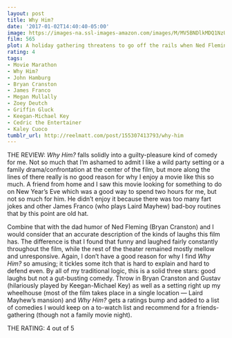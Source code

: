 ```yaml
---
layout: post
title: Why Him?
date: '2017-01-02T14:40:40-05:00'
image: https://images-na.ssl-images-amazon.com/images/M/MV5BNDlkMDQ1NzUtNGE3OC00NmUwLWI0NjAtNDJmODUzY2NhOGIzL2ltYWdlXkEyXkFqcGdeQXVyNDg2MjUxNjM@._V1_UX182_CR0,0,182,268_AL_.jpg
film: 565
plot: A holiday gathering threatens to go off the rails when Ned Fleming realizes that his daughter’s Silicon Valley billionaire boyfriend is about to pop the question.
rating: 4
tags:
- Movie Marathon
- Why Him?
- John Hamburg
- Bryan Cranston
- James Franco
- Megan Mullally
- Zoey Deutch
- Griffin Gluck
- Keegan-Michael Key
- Cedric the Entertainer
- Kaley Cuoco
tumblr_url: http://reelmatt.com/post/155307413793/why-him
---
```


THE REVIEW: *Why Him?* falls solidly into a guilty-pleasure kind of comedy for me. Not so much that I’m ashamed to admit I like a wild party setting or a family drama/confrontation at the center of the film, but more along the lines of there really is no good reason for why I enjoy a movie like this so much. A friend from home and I saw this movie looking for something to do on New Year’s Eve which was a good way to spend two hours for me, but not so much for him. He didn’t enjoy it because there was too many fart jokes and other James Franco (who plays Laird Mayhew) bad-boy routines that by this point are old hat.

Combine that with the dad humor of Ned Fleming (Bryan Cranston) and I would consider that an accurate description of the kinds of laughs this film has. The difference is that I found that funny and laughed fairly constantly throughout the film, while the rest of the theater remained mostly mellow and unresponsive. Again, I don’t have a good reason for why I find *Why Him?* so amusing; it tickles some itch that is hard to explain and hard to defend even. By all of my traditional logic, this is a solid three stars: good laughs but not a gut-busting comedy. Throw in Bryan Cranston and Gustav (hilariously played by Keegan-Michael Key) as well as a setting right up my wheelhouse (most of the film takes place in a single location — Laird Mayhew’s mansion) and *Why Him?* gets a ratings bump and added to a list of comedies I would keep on a to-watch list and recommend for a friends-gathering (though not a family movie night).

THE RATING: 4 out of 5
